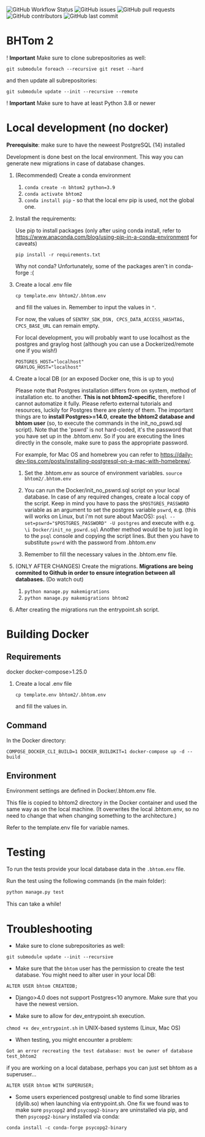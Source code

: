![GitHub Workflow Status](https://img.shields.io/github/workflow/status/maja-jablonska/bhtom2/Django%20CI) ![GitHub issues](https://img.shields.io/github/issues/maja-jablonska/bhtom2) ![GitHub pull requests](https://img.shields.io/github/issues-pr-raw/maja-jablonska/bhtom2) ![GitHub contributors](https://img.shields.io/github/contributors/maja-jablonska/bhtom2) ![GitHub last commit](https://img.shields.io/github/last-commit/maja-jablonska/bhtom2)

# BHTom 2

! **Important** Make sure to clone subrepositories as well:

```git submodule foreach --recursive git reset --hard```

and then update all subrepositories:

```git submodule update --init --recursive --remote```

! **Important** Make sure to have at least Python 3.8 or newer

# Local development (no docker)

**Prerequisite**: make sure to have the neweest PostgreSQL (14) installed

Development is done best on the local environment. This way you can generate new migrations in case of
database changes.

1. (Recommended) Create a conda environment
   1. ```conda create -n bhtom2 python=3.9```
   2. ```conda activate bhtom2```
   3. ```conda install pip``` - so that the local env pip is used, not the global one.
2. Install the requirements:
   
   Use pip to install packages (only after using conda install, refer to https://www.anaconda.com/blog/using-pip-in-a-conda-environment for caveats)
   
   ```pip install -r requirements.txt```
   
   Why not conda? Unfortunately, some of the packages aren't in conda-forge :(
3. Create a local .env file

   ```cp template.env bhtom2/.bhtom.env```
   
   and fill the values in.
   Remember to input the values in ```"```.
   
   For now, the values of ```SENTRY_SDK_DSN, CPCS_DATA_ACCESS_HASHTAG, CPCS_BASE_URL``` can remain empty.
   
   For local development, you will probably want to use localhost as the postgres and graylog host (although you can use a Dockerized/remote one if you wish!)
   
   ```
   POSTGRES_HOST="localhost"
   GRAYLOG_HOST="localhost"
   ```
4. Create a local DB (or an exposed Docker one, this is up to you)

   Please note that Postgres installation differs from on system, method of installation etc. to another. **This is not bhtom2-specific**, therefore I cannot automatize it fully. Please referto external tutorials and resources, luckily for Postgres there are plenty of them. The important things are to **install Postgres>=14.0**, **create the bhtom2 database and bhtom user** (so, to execute the commands in the init_no_pswd.sql script). Note that the 'pswrd' is not hard-coded, it's the password that you have set up in the .bhtom.env. So if you are executing the lines directly in the console, make sure to pass the appropriate password.
   
   For example, for Mac OS and homebrew you can refer to https://daily-dev-tips.com/posts/installing-postgresql-on-a-mac-with-homebrew/.

   1. Set the .bhtom.env as source of environment variables.
      ```source bhtom2/.bhtom.env```
   2. You can run the Docker/init_no_pswrd.sql script on your local database. In case of any required changes, create a local copy of the script.
      Keep in mind you have to pass the ```$POSTGRES_PASSWORD``` variable as an argument to set the postgres variable ```pswrd```, e.g. (this will works on Linux, but i'm not sure about MacOS):
      ```psql --set=pswrd="$POSTGRES_PASSWORD" -U postgres``` and execute with e.g. ```\i Docker/init_no_pswrd.sql```
      Another method would be to just log in to the ```psql``` console and copying the script lines. But then you have to substitute ```pswrd``` with the password from .bhtom.env

   3. Remember to fill the necessary values in the .bhtom.env file.
5. (ONLY AFTER CHANGES) Create the migrations. **Migrations are being commited to Github in order to ensure integration between all databases.** (Do watch out)
   1. ```python manage.py makemigrations```
   2. ```python manage.py makemigrations bhtom2```
6. After creating the migrations run the entrypoint.sh script.


# Building Docker

## Requirements

docker
docker-compose>1.25.0

1. Create a local .env file

   ```cp template.env bhtom2/.bhtom.env```
   
   and fill the values in.

## Command

In the Docker directory:

``COMPOSE_DOCKER_CLI_BUILD=1 DOCKER_BUILDKIT=1 docker-compose up -d --build``

## Environment

Environment settings are defined in Docker/.bhtom.env file.

This file is copied to bhtom2 directory in the Docker container and used the same way as on the local machine.
(It overwrites the local .bhtom.env, so no need to change that when changing something to the architecture.)

Refer to the template.env file for variable names.

# Testing

To run the tests provide your local database data in the ``.bhtom.env`` file.

Run the test using the following commands (in the main folder):

```bash
python manage.py test
```
This can take a while!

# Troubleshooting

- Make sure to clone subrepositories as well:

```git submodule update --init --recursive```

- Make sure that the ``bhtom`` user has the permission to create the test database. You might need to alter user in your local DB:

``ALTER USER bhtom CREATEDB;``

- Django>4.0 does not support Postgres<10 anymore. Make sure that you have the newest version.

- Make sure to allow for dev_entrypoint.sh execution.

``chmod +x dev_entrypoint.sh`` in UNIX-based systems (Linux, Mac OS)

- When testing, you might encounter a problem:

```Got an error recreating the test database: must be owner of database test_bhtom2```

if you are working on a local database, perhaps you can just set bhtom as a superuser...

```ALTER USER bhtom WITH SUPERUSER;```

- Some users experienced postgresql unable to find some libraries (dylib.so) when launching via entrypoint.sh. One fix we found was to make sure ```psycopg2``` and ```psycopg2-binary``` are uninstalled via pip, and then ```psycopg2-binary``` installed via conda:

```conda install -c conda-forge psycopg2-binary```
